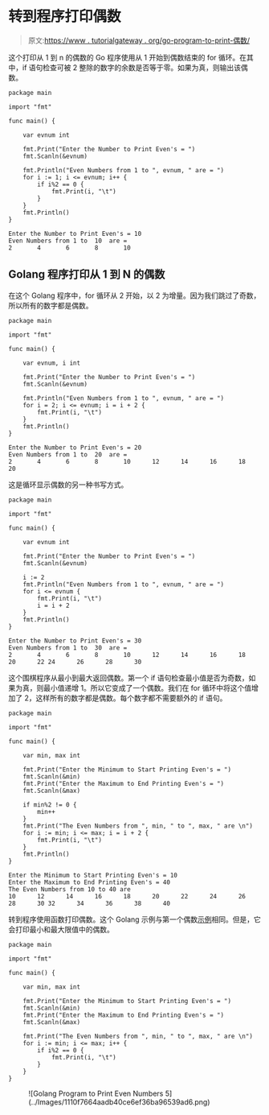 # 转到程序打印偶数

> 原文:[https://www . tutorialgateway . org/go-program-to-print-偶数/](https://www.tutorialgateway.org/go-program-to-print-even-numbers/)

这个打印从 1 到 n 的偶数的 Go 程序使用从 1 开始到偶数结束的 for 循环。在其中，if 语句检查可被 2 整除的数字的余数是否等于零。如果为真，则输出该偶数。

```
package main

import "fmt"

func main() {

    var evnum int

    fmt.Print("Enter the Number to Print Even's = ")
    fmt.Scanln(&evnum)

    fmt.Println("Even Numbers from 1 to ", evnum, " are = ")
    for i := 1; i <= evnum; i++ {
        if i%2 == 0 {
            fmt.Print(i, "\t")
        }
    }
    fmt.Println()
}
```

```
Enter the Number to Print Even's = 10
Even Numbers from 1 to  10  are = 
2       4       6       8       10
```

## Golang 程序打印从 1 到 N 的偶数

在这个 Golang 程序中，for 循环从 2 开始，以 2 为增量。因为我们跳过了奇数，所以所有的数字都是偶数。

```
package main

import "fmt"

func main() {

    var evnum, i int

    fmt.Print("Enter the Number to Print Even's = ")
    fmt.Scanln(&evnum)

    fmt.Println("Even Numbers from 1 to ", evnum, " are = ")
    for i = 2; i <= evnum; i = i + 2 {
        fmt.Print(i, "\t")
    }
    fmt.Println()
}
```

```
Enter the Number to Print Even's = 20
Even Numbers from 1 to  20  are = 
2       4       6       8       10      12      14      16      18      20
```

这是循环显示偶数的另一种书写方式。

```
package main

import "fmt"

func main() {

    var evnum int

    fmt.Print("Enter the Number to Print Even's = ")
    fmt.Scanln(&evnum)

    i := 2
    fmt.Println("Even Numbers from 1 to ", evnum, " are = ")
    for i <= evnum {
        fmt.Print(i, "\t")
        i = i + 2
    }
    fmt.Println()
}
```

```
Enter the Number to Print Even's = 30
Even Numbers from 1 to  30  are = 
2       4       6       8       10      12      14      16      18      20      22 24      26      28      30
```

这个围棋程序从最小到最大返回偶数。第一个 if 语句检查最小值是否为奇数，如果为真，则最小值递增 1。所以它变成了一个偶数。我们在 for 循环中将这个值增加了 2，这样所有的数字都是偶数。每个数字都不需要额外的 if 语句。

```
package main

import "fmt"

func main() {

    var min, max int

    fmt.Print("Enter the Minimum to Start Printing Even's = ")
    fmt.Scanln(&min)
    fmt.Print("Enter the Maximum to End Printing Even's = ")
    fmt.Scanln(&max)

    if min%2 != 0 {
        min++
    }
    fmt.Print("The Even Numbers from ", min, " to ", max, " are \n")
    for i := min; i <= max; i = i + 2 {
        fmt.Print(i, "\t")
    }
    fmt.Println()
}
```

```
Enter the Minimum to Start Printing Even's = 10
Enter the Maximum to End Printing Even's = 40
The Even Numbers from 10 to 40 are 
10      12      14      16      18      20      22      24      26      28      30 32      34      36      38      40
```

转到程序使用函数打印偶数。这个 Golang 示例与第一个偶数[示例](https://www.tutorialgateway.org/go-programs/)相同。但是，它会打印最小和最大限值中的偶数。

```
package main

import "fmt"

func main() {

    var min, max int

    fmt.Print("Enter the Minimum to Start Printing Even's = ")
    fmt.Scanln(&min)
    fmt.Print("Enter the Maximum to End Printing Even's = ")
    fmt.Scanln(&max)

    fmt.Print("The Even Numbers from ", min, " to ", max, " are \n")
    for i := min; i <= max; i++ {
        if i%2 == 0 {
            fmt.Print(i, "\t")
        }
    }
}
```

<figure class="wp-block-image size-large">![Golang Program to Print Even Numbers 5](../Images/1110f7664aadb40ce6ef36ba96539ad6.png)</figure>